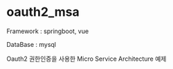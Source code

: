 # oauth2_msa

Framework : springboot, vue

DataBase  : mysql

Oauth2 권한인증을 사용한 Micro Service Architecture 예제
